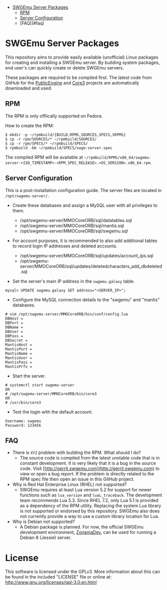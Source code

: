 * [SWGEmu Server Packages](#sgwemu-server-packages)
	* [RPM](#rpm)
	* [Server Configuration](#server-configuration)
	* [FAQ[(#faq)


# SWGEmu Server Packages

This repository aims to provide easily available (unofficial) Linux packages for creating and installing a SWGEmu server. By building system packages, end user's can quickly create or delete SWGEmu servers.

These packages are required to be compiled first. The latest code from GitHub for the [PublicEngine](https://github.com/TheAnswer/PublicEngine) and [Core3](https://github.com/TheAnswer/Core3) projects are automatically downloaded and used.


## RPM

The RPM is only offiically supported on Fedora.

How to create the RPM:
~~~
$ mkdir -p ~/rpmbuild/{BUILD,RPMS,SOURCES,SPECS,SRPMS}
$ cp -r rpm/SOURCES/* ~/rpmbuild/SOURCES/
$ cp -r rpm/SPECS/* ~/rpmbuild/SPECS/
$ rpmbuild -bb ~/rpmbuild/SPECS/swge-server.spec
~~~

The compiled RPM will be available at `~/rpmbuild/RPMS/x86_64/swgemu-server-<ISO_TIMESTAMP>-<RPM_SPEC_RELEASE>.<OS_VERSION>.x86_64.rpm`.


## Server Configuration

This is a post-installation configuration guide. The server files are located in `/opt/swgemu-server/`.

* Create these databases and assign a MySQL user with all privileges to them.
	* /opt/swgemu-server/MMOCoreORB/sql/datatables.sql
	* /opt/swgemu-server/MMOCoreORB/sql/mantis.sql
	* /opt/swgemu-server/MMOCoreORB/sql/swgemu.sql

* For account purposes, it is recommended to also add additional tables to record login IP addresses and deleted accounts.
	* /opt/swgemu-server/MMOCoreORB/sql/updates/account_ips.sql
	* /opt/swgemu-server/MMOCoreORB/sql/updates/deletedcharacters_add_dbdeleted.sql

* Set the server's main IP address in the `swgemu.galaxy` table.

```
mysql> UPDATE swgemu.galaxy SET address="<SERVER_IP>";
```

* Configure the MySQL connection details to the "swgemu" and "mantis" databases.

```
# vim /opt/swgemu-server/MMOCoreORB/bin/conf/config.lua
DBHost =
DBPort =
DBName =
DBUser =
DBPass =
DBSecret =
MantisHost =
MantisPort =
MantisName =
MantisUser =
MantisPass =
MantisPrfx =
```

* Start the server.

```
# systemctl start swgemu-server
OR
# /opt/swgemu-server/MMOCoreORB/bin/core3
OR
# /usr/bin/core3
```

* Test the login with the default account.

```
Username: swgemu
Password: 123456
```

## FAQ

* There is `XYZ` problem with building the RPM. What should I do?
	* The source code is compiled from the latest unstable code that is in constant development. It is very likely that it is a bug in the source code. Visit [http://gerrit.swgemu.com](http://gerrit.swgemu.com) to view or open a bug report. If the problem is directly related to the RPM spec file then open an issue in this GitHub project.
* Why is Red Hat Enterprise Linux (RHEL) not supported?
	* SWGEmu requires at least Lua version 5.2 for support for newer functions such as `lua_version` and `luaL_traceback`. The development team recommends Lua 5.3. Since RHEL 7.2, only Lua 5.1 is provided as a dependency of the RPM utility. Replacing the system Lua library is not supported or endorsed by this repository. SWGEmu also does not currently provide a way to use a custom library location for Lua.
* Why is Debian not supported?
	* A Debian package is planned. For now, the official SWGEmu development environment, [ZonamaDev](https://github.com/Scurby/ZonamaDev), can be used for running a Debian 8 (Jessie) server.


# License

This software is licensed under the GPLv3. More information about this can be found in the included "LICENSE" file or online at: http://www.gnu.org/licenses/gpl-3.0.en.html
